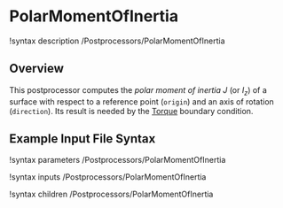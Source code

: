 # PolarMomentOfInertia

!syntax description /Postprocessors/PolarMomentOfInertia

## Overview

This postprocessor computes the *polar moment of inertia* $J$ (or $I_z$) of a
surface with respect to a reference point (`origin`) and an axis of rotation
(`direction`). Its result is needed by the [Torque](Torque.md) boundary
condition.

## Example Input File Syntax

!syntax parameters /Postprocessors/PolarMomentOfInertia

!syntax inputs /Postprocessors/PolarMomentOfInertia

!syntax children /Postprocessors/PolarMomentOfInertia

